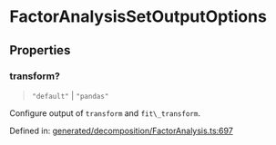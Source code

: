 # FactorAnalysisSetOutputOptions

## Properties

### transform?

> `"default"` \| `"pandas"`

Configure output of `transform` and `fit\_transform`.

Defined in:  [generated/decomposition/FactorAnalysis.ts:697](https://github.com/transitive-bullshit/scikit-learn-ts/blob/122b3c0/packages/sklearn/src/generated/decomposition/FactorAnalysis.ts#L697)
